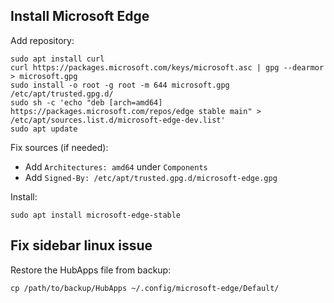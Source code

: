 ## Install Microsoft Edge

Add repository:
```shell
sudo apt install curl
curl https://packages.microsoft.com/keys/microsoft.asc | gpg --dearmor > microsoft.gpg
sudo install -o root -g root -m 644 microsoft.gpg /etc/apt/trusted.gpg.d/
sudo sh -c 'echo "deb [arch=amd64] https://packages.microsoft.com/repos/edge stable main" > /etc/apt/sources.list.d/microsoft-edge-dev.list'
sudo apt update
```

Fix sources (if needed):
- Add `Architectures: amd64` under `Components`
- Add `Signed-By: /etc/apt/trusted.gpg.d/microsoft-edge.gpg`

Install:
```shell
sudo apt install microsoft-edge-stable
```

## Fix sidebar linux issue

Restore the HubApps file from backup:
```shell
cp /path/to/backup/HubApps ~/.config/microsoft-edge/Default/
```
